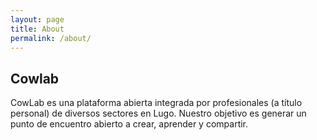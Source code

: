 ```yaml
---
layout: page
title: About
permalink: /about/
---
```


## Cowlab

CowLab es una plataforma abierta integrada por profesionales (a título personal) de diversos sectores en Lugo. Nuestro objetivo es generar un punto de encuentro abierto a crear, aprender y compartir.